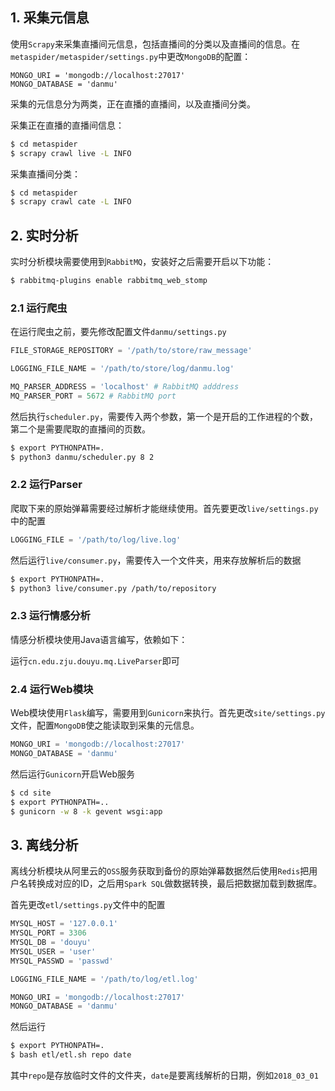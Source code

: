 
## 1. 采集元信息

使用`Scrapy`来采集直播间元信息，包括直播间的分类以及直播间的信息。在`metaspider/metaspider/settings.py`中更改`MongoDB`的配置：

```
MONGO_URI = 'mongodb://localhost:27017'
MONGO_DATABASE = 'danmu'
```

采集的元信息分为两类，正在直播的直播间，以及直播间分类。

采集正在直播的直播间信息：

```bash
$ cd metaspider
$ scrapy crawl live -L INFO
```

采集直播间分类：

```bash
$ cd metaspider
$ scrapy crawl cate -L INFO
```

## 2. 实时分析

实时分析模块需要使用到`RabbitMQ`，安装好之后需要开启以下功能：

```bash
$ rabbitmq-plugins enable rabbitmq_web_stomp
```

### 2.1 运行爬虫

在运行爬虫之前，要先修改配置文件`danmu/settings.py`

```python
FILE_STORAGE_REPOSITORY = '/path/to/store/raw_message'

LOGGING_FILE_NAME = '/path/to/store/log/danmu.log'

MQ_PARSER_ADDRESS = 'localhost' # RabbitMQ adddress 
MQ_PARSER_PORT = 5672 # RabbitMQ port
```

然后执行`scheduler.py`，需要传入两个参数，第一个是开启的工作进程的个数，第二个是需要爬取的直播间的页数。

```bash
$ export PYTHONPATH=.
$ python3 danmu/scheduler.py 8 2
```

### 2.2 运行Parser

爬取下来的原始弹幕需要经过解析才能继续使用。首先要更改`live/settings.py`中的配置

```python
LOGGING_FILE = '/path/to/log/live.log'
```

然后运行`live/consumer.py`，需要传入一个文件夹，用来存放解析后的数据

```bash
$ export PYTHONPATH=.
$ python3 live/consumer.py /path/to/repository
```

### 2.3 运行情感分析

情感分析模块使用Java语言编写，依赖如下：

运行`cn.edu.zju.douyu.mq.LiveParser`即可

### 2.4 运行Web模块

Web模块使用`Flask`编写，需要用到`Gunicorn`来执行。首先更改`site/settings.py`文件，配置`MongoDB`使之能读取到采集的元信息。

```python
MONGO_URI = 'mongodb://localhost:27017'
MONGO_DATABASE = 'danmu'
```

然后运行`Gunicorn`开启Web服务

```bash
$ cd site
$ export PYTHONPATH=..
$ gunicorn -w 8 -k gevent wsgi:app
```

## 3. 离线分析

离线分析模块从阿里云的`OSS`服务获取到备份的原始弹幕数据然后使用`Redis`把用户名转换成对应的ID，之后用`Spark SQL`做数据转换，最后把数据加载到数据库。


首先更改`etl/settings.py`文件中的配置

```python
MYSQL_HOST = '127.0.0.1'
MYSQL_PORT = 3306
MYSQL_DB = 'douyu'
MYSQL_USER = 'user'
MYSQL_PASSWD = 'passwd'

LOGGING_FILE_NAME = '/path/to/log/etl.log'

MONGO_URI = 'mongodb://localhost:27017'
MONGO_DATABASE = 'danmu'
```

然后运行

```bash
$ export PYTHONPATH=.
$ bash etl/etl.sh repo date
```

其中`repo`是存放临时文件的文件夹，`date`是要离线解析的日期，例如`2018_03_01`

